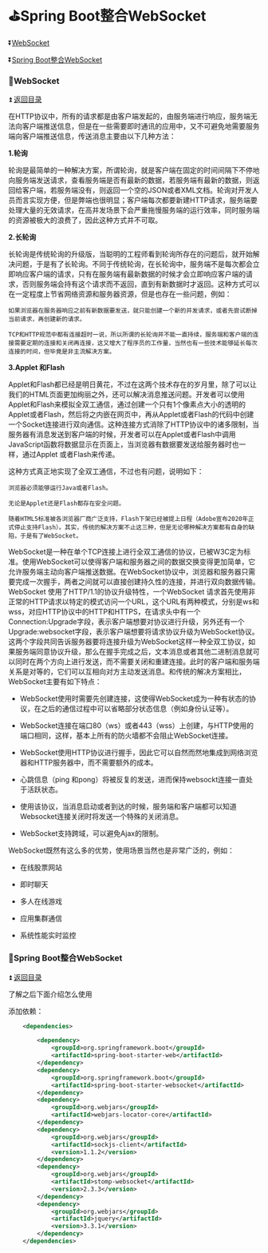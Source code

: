 # :golf:Spring Boot整合WebSocket #

<b id="t"></b>

:arrow_double_down:[WebSocket](#a1)

:arrow_double_down:[Spring Boot整合WebSocket](#a2)

<b id="a1"></b>

### :bowling:WebSocket ###

:arrow_double_up: [返回目录](#t)

在HTTP协议中，所有的请求都是由客户端发起的，由服务端进行响应，服务端无法向客户端推送信息，但是在一些需要即时通讯的应用中，又不可避免地需要服务端向客户端推送信息，传送消息主要由以下几种方法：

**1.轮询**

轮询是最简单的一种解决方案，所谓轮询，就是客户端在固定的时间间隔下不停地向服务端发送请求，查看服务端是否有最新的数据，若服务端有最新的数据，则返回给客户端，若服务端没有，则返回一个空的JSON或者XML文档。轮询对开发人员而言实现方便，但是弊端也很明显；客户端每次都要新建HTTP请求，服务端要处理大量的无效请求，在高并发场景下会严重拖慢服务端的运行效率，同时服务端的资源被极大的浪费了，因此这种方式并不可取。

**2.长轮询**

长轮询是传统轮询的升级版，当聪明的工程师看到轮询所存在的问题后，就开始解决问题，于是有了长轮询。不同于传统轮询，在长轮询中，服务端不是每次都会立即响应客户端的请求，只有在服务端有最新数据的时候才会立即响应客户端的请求，否则服务端会持有这个请求而不返回，直到有新数据时才返回。这种方式可以在一定程度上节省网络资源和服务器资源，但是也存在一些问题，例如：

`如果浏览器在服务器响应之前有新数据要发送，就只能创建一个新的并发请求，或者先尝试断掉当前请求，再创建新的请求。`

`TCP和HTTP规范中都有连接超时一说，所以所谓的长轮询并不能一直持续，服务端和客户端的连接需要定期的连接和关闭再连接，这又增大了程序员的工作量，当然也有一些技术能够延长每次连接的时间，但毕竟是非主流解决方案。`

**3.Applet 和Flash**

Applet和Flash都已经是明日黄花，不过在这两个技术存在的岁月里，除了可以让我们的HTML页面更加绚丽之外，还可以解决消息推送问题。开发者可以使用Applet和Flash来模拟全双工通信，通过创建一个只有1个像素点大小的透明的Applet或者Flash，然后将之内嵌在网页中，再从Applet或者Flash的代码中创建一个Socket连接进行双向通信。这种连接方式消除了HTTP协议中的诸多限制，当服务器有消息发送到客户端的时候，开发者可以在Applet或者Flash中调用JavaScript函数将数据显示在页面上，当浏览器有数据要发送给服务器时也一样，通过Applet 或者Flash来传递。

这种方式真正地实现了全双工通信，不过也有问题，说明如下：

`浏览器必须能够运行Java或者Flash。`

`无论是Applet还是Flash都存在安全问题。`

`随着HTML5标准被各浏览器厂商广泛支持，Flash下架已经被提上日程（Adobe宣布2020年正式停止支持Flash）。其实，传统的解决方案不止这三种，但是无论哪种解决方案都有自身的缺陷，于是有了WebSocket。`

WebSocket是一种在单个TCP连接上进行全双工通信的协议，已被W3C定为标准。使用WebSocket可以使得客户端和服务器之间的数据交换变得更加简单，它允许服务端主动向客户端推送数据。在WebSocket协议中，浏览器和服务器只需要完成一次握手，两者之间就可以直接创建持久性的连接，并进行双向数据传输。
WebSocket 使用了HTTP/1.1的协议升级特性，一个WebSocket 请求首先使用非正常的HTTP请求以特定的模式访问一个URL，这个URL有两种模式，分别是ws和wss，对应HTTP协议中的HTTP和HTTPS，在请求头中有一个Connection:Upgrade字段，表示客户端想要对协议进行升级，另外还有一个Upgrade:websocket字段，表示客户端想要将请求协议升级为WebSocket协议。
这两个字段共同告诉服务器要将连接升级为WebSocket这样一种全双工协议，如果服务端同意协议升级，那么在握手完成之后，文本消息或者其他二进制消息就可以同时在两个方向上进行发送，而不需要关闭和重建连接。此时的客户端和服务端关系是对等的，它们可以互相向对方主动发送消息。和传统的解决方案相比，WebSocket主要有如下特点：

* WebSocket使用时需要先创建连接，这使得WebSocket成为一种有状态的协议，在之后的通信过程中可以省略部分状态信息（例如身份认证等）。

* WebSocket连接在端口80（ws）或者443（wss）上创建，与HTTP使用的端口相同，这样，基本上所有的防火墙都不会阻止WebSocket连接。

* WebSocket使用HTTP协议进行握手，因此它可以自然而然地集成到网络浏览器和HTTP服务器中，而不需要额外的成本。

* 心跳信息（ping 和pong）将被反复的发送，进而保持websockt连接一直处于活跃状态。

* 使用该协议，当消息启动或者到达的时候，服务端和客户端都可以知道Websocket连接关闭时将发送一个特殊的关闭消息。

* WebSocket支持跨域，可以避免Ajax的限制。

WebSocket既然有这么多的优势，使用场景当然也是非常广泛的，例如：

* 在线股票网站

* 即时聊天

* 多人在线游戏

* 应用集群通信

* 系统性能实时监控

<b id="a2"></b>

### :bowling:Spring Boot整合WebSocket ###

:arrow_double_up: [返回目录](#t)

了解之后下面介绍怎么使用

添加依赖：

```xml
    <dependencies>

        <dependency>
            <groupId>org.springframework.boot</groupId>
            <artifactId>spring-boot-starter-web</artifactId>
        </dependency>
        <dependency>
            <groupId>org.springframework.boot</groupId>
            <artifactId>spring-boot-starter-websocket</artifactId>
        </dependency>
        <dependency>
            <groupId>org.webjars</groupId>
            <artifactId>webjars-locator-core</artifactId>
        </dependency>
        <dependency>
            <groupId>org.webjars</groupId>
            <artifactId>sockjs-client</artifactId>
            <version>1.1.2</version>
        </dependency>
        <dependency>
            <groupId>org.webjars</groupId>
            <artifactId>stomp-websocket</artifactId>
            <version>2.3.3</version>
        </dependency>
        <dependency>
            <groupId>org.webjars</groupId>
            <artifactId>jquery</artifactId>
            <version>3.3.1</version>
        </dependency>
    </dependencies>
```





